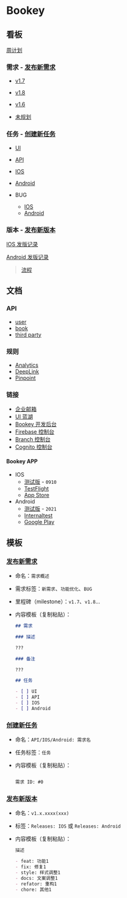# Bookey

## 看板

[周计划](https://github.com/bookey-dev/bookey.requirement/issues?q=is%3Aopen+is%3Aissue+label%3A%E5%91%A8%E8%AE%A1%E5%88%92)

### 需求 - [发布新需求](#发布新需求)

- [v1.7](https://github.com/bookey-dev/bookey.requirement/projects/12)
- [v1.8](https://github.com/bookey-dev/bookey.requirement/projects/13)
- [v1.6](https://github.com/bookey-dev/bookey.requirement/projects/11)

- [未规划](https://github.com/bookey-dev/bookey.requirement/issues?q=is%3Aopen+is%3Aissue+no%3Amilestone)

### 任务 - [创建新任务](#创建新任务)

- [UI](https://github.com/bookey-dev/bookey.requirement/issues/assigned/Hannah960906)

- [API](https://github.com/bookey-dev/bookey.requirement/issues/assigned/itwangxiang)

- [IOS](https://github.com/bookey-dev/bookey.requirement/issues/assigned/Coolll)

- [Android](https://github.com/bookey-dev/bookey.requirement/issues/assigned/dyz930509)

- BUG
  - [IOS](https://github.com/bookey-dev/bookey.requirement/issues?q=is%3Aopen+is%3Aissue+label%3A%22Bug%3A+IOS%22)
  - [Android](https://github.com/bookey-dev/bookey.requirement/issues?q=is%3Aopen+is%3Aissue+label%3A%22Bug%3A+Android%22)

### 版本 - [发布新版本](#发布新版本) 

[IOS 发版记录](https://github.com/bookey-dev/bookey.requirement/issues?q=is%3Aissue+label%3AReleases%EF%BC%9AIOS)

[Android 发版记录](https://github.com/bookey-dev/bookey.requirement/issues?q=is%3Aissue+label%3AReleases%EF%BC%9AAndroid+)

> [流程](docs/process-specification.md#版本发布)

## 文档

### API

- [user](https://dev.bookey.app:8081/swagger-ui.html)
- [book](https://dev.bookey.app:8082/swagger-ui.html)
- [third party](https://dev.bookey.app:8083/swagger-ui.html)

### 规则

- [Analytics](https://github.com/bookey-dev/bookey.docs/wiki/Analytics)
- [DeepLink](https://github.com/bookey-dev/bookey.docs/wiki/DeepLink)
- [Pinpoint](https://github.com/bookey-dev/bookey.docs/wiki/Pinpoint)

### 链接

- [企业邮箱](https://exmail.qq.com/login)
- [UI 蓝湖](https://lanhuapp.com/web/#/item?tid=5a7e615e-5e48-4932-8c33-c7e5075107ea)
- [Bookey 开发后台](https://dev.bookey.app/sys/Home)
- [Firebase 控制台](https://console.firebase.google.com/project/helpful-topic-261709/overview)
- [Branch 控制台](https://dashboard.branch.io)
- [Cognito 控制台](https://us-west-2.console.aws.amazon.com/cognito/users/?region=us-west-2#)

#### Bookey APP

- IOS
  - [测试版](https://www.pgyer.com/o9So) - `0910`
  - [TestFlight](https://apps.apple.com/cn/app/testflight/id899247664)
  - [App Store](https://apps.apple.com/cn/app/id1490069864)
- Android
  - [测试版](https://www.pgyer.com/C5re) - `2021`
  - [Internaltest](https://play.google.com/apps/internaltest/4700196513230198982)
  - [Google Play](https://play.google.com/store/apps/details?id=app.bookey)

## 模板

### [发布新需求](https://github.com/bookey-dev/bookey.requirement/issues/new/choose)

- 命名：`需求概述`
- 需求标签：`新需求`、`功能优化`、`BUG`
- 里程碑（milestone）：`v1.7`、`v1.8`...
- 内容模板（复制粘贴）：

  ```md
  ## 需求

  ### 描述

  ???

  ### 备注

  ???

  ## 任务

  - [ ] UI
  - [ ] API
  - [ ] IOS
  - [ ] Android

  ```

### [创建新任务](https://github.com/bookey-dev/bookey.requirement/issues/new/choose)

- 命名：`API/IOS/Android: 需求名`
- 任务标签：`任务`
- 内容模板（复制粘贴）：

  ```md
  
  需求 ID: #0

  ```

### [发布新版本](https://github.com/bookey-dev/bookey.requirement/issues/new/choose)

- 命名：`v1.x.xxxx(xxx)`
- 标签：`Releases: IOS` 或 `Releases: Android`
- 内容模板（复制粘贴）：

   ```md
   描述

   - feat: 功能1
   - fix: 修复1
   - style: 样式调整1
   - docs: 文案调整1
   - refator: 重构1
   - chore: 其他1
   ```

